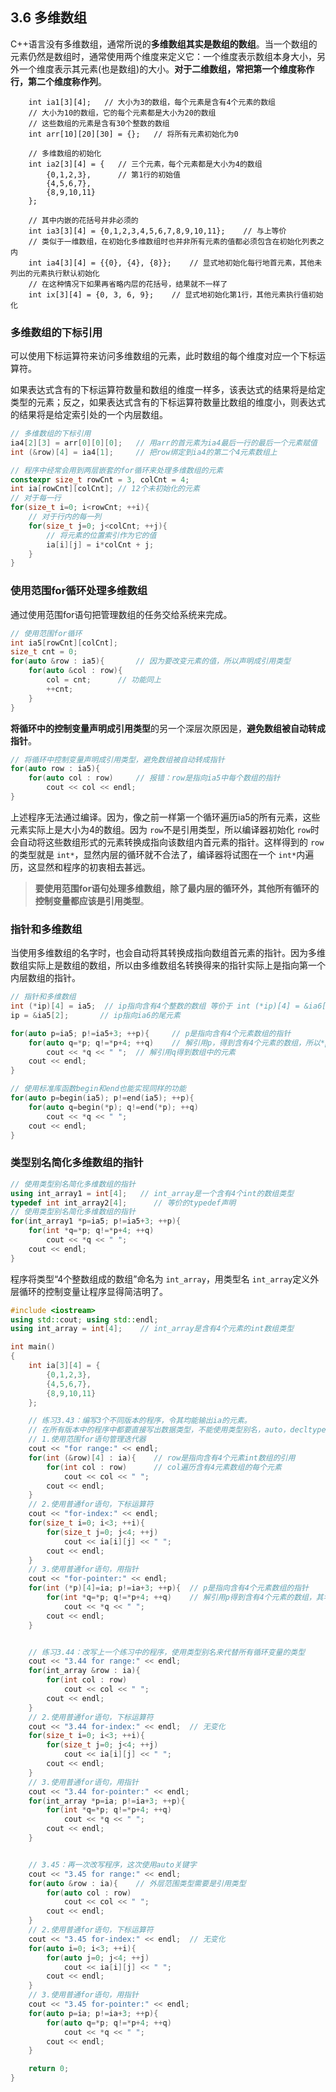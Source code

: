 ## 3.6 多维数组

C++语言没有多维数组，通常所说的**多维数组其实是数组的数组**。当一个数组的元素仍然是数组时，通常使用两个维度来定义它：一个维度表示数组本身大小，另外一个维度表示其元素(也是数组)的大小。**对于二维数组，常把第一个维度称作行，第二个维度称作列**。

```
    int ia1[3][4];   // 大小为3的数组，每个元素是含有4个元素的数组
    // 大小为10的数组，它的每个元素都是大小为20的数组
    // 这些数组的元素是含有30个整数的数组
    int arr[10][20][30] = {};   // 将所有元素初始化为0

    // 多维数组的初始化
    int ia2[3][4] = {   // 三个元素，每个元素都是大小为4的数组
        {0,1,2,3},      // 第1行的初始值
        {4,5,6,7},
        {8,9,10,11}
    };

    // 其中内嵌的花括号并非必须的
    int ia3[3][4] = {0,1,2,3,4,5,6,7,8,9,10,11};    // 与上等价
    // 类似于一维数组，在初始化多维数组时也并非所有元素的值都必须包含在初始化列表之内
    int ia4[3][4] = {{0}, {4}, {8}};    // 显式地初始化每行地首元素，其他未列出的元素执行默认初始化
    // 在这种情况下如果再省略内层的花括号，结果就不一样了
    int ix[3][4] = {0, 3, 6, 9};    // 显式地初始化第1行，其他元素执行值初始化

```

### 多维数组的下标引用

可以使用下标运算符来访问多维数组的元素，此时数组的每个维度对应一个下标运算符。

如果表达式含有的下标运算符数量和数组的维度一样多，该表达式的结果将是给定类型的元素；反之，如果表达式含有的下标运算符数量比数组的维度小，则表达式的结果将是给定索引处的一个内层数组。

```cpp
// 多维数组的下标引用
ia4[2][3] = arr[0][0][0];   // 用arr的首元素为ia4最后一行的最后一个元素赋值
int (&row)[4] = ia4[1];     // 把row绑定到ia4的第二个4元素数组上

// 程序中经常会用到两层嵌套的for循环来处理多维数组的元素
constexpr size_t rowCnt = 3, colCnt = 4;
int ia[rowCnt][colCnt]; // 12个未初始化的元素
// 对于每一行
for(size_t i=0; i<rowCnt; ++i){
    // 对于行内的每一列
    for(size_t j=0; j<colCnt; ++j){
        // 将元素的位置索引作为它的值
        ia[i][j] = i*colCnt + j;
    }
}
```

### 使用范围for循环处理多维数组

通过使用范围for语句把管理数组的任务交给系统来完成。

```cpp
// 使用范围for循环
int ia5[rowCnt][colCnt];
size_t cnt = 0;
for(auto &row : ia5){       // 因为要改变元素的值，所以声明成引用类型
    for(auto &col : row){
        col = cnt;      // 功能同上
        ++cnt;
    }
}
```

**将循环中的控制变量声明成引用类型**的另一个深层次原因是，**避免数组被自动转成指针**。

```cpp
// 将循环中控制变量声明成引用类型，避免数组被自动转成指针
for(auto row : ia5){
    for(auto col : row)     // 报错：row是指向ia5中每个数组的指针
        cout << col << endl;
}
```

上述程序无法通过编译。因为，像之前一样第一个循环遍历ia5的所有元素，这些元素实际上是大小为4的数组。因为 `row`不是引用类型，所以编译器初始化 `row`时会自动将这些数组形式的元素转换成指向该数组内首元素的指针。这样得到的 `row`的类型就是 `int*`，显然内层的循环就不合法了，编译器将试图在一个 `int*`内遍历，这显然和程序的初衷相去甚远。

> **要使用范围for语句处理多维数组，除了最内层的循环外，其他所有循环的控制变量都应该是引用类型**。

### 指针和多维数组

当使用多维数组的名字时，也会自动将其转换成指向数组首元素的指针。因为多维数组实际上是数组的数组，所以由多维数组名转换得来的指针实际上是指向第一个内层数组的指针。

```cpp
// 指针和多维数组
int (*ip)[4] = ia5;  // ip指向含有4个整数的数组 等价于 int (*ip)[4] = &ia6[0];
ip = &ia5[2];       // ip指向ia6的尾元素

for(auto p=ia5; p!=ia5+3; ++p){     // p是指向含有4个元素数组的指针
    for(auto q=*p; q!=*p+4; ++q)    // 解引用p，得到含有4个元素的数组，所以*p可转换为指向该数组首元素的指针，q为指向每个元素的指针
        cout << *q << " ";  // 解引用q得到数组中的元素
    cout << endl;
}

// 使用标准库函数begin和end也能实现同样的功能
for(auto p=begin(ia5); p!=end(ia5); ++p){
    for(auto q=begin(*p); q!=end(*p); ++q)
        cout << *q << " ";
    cout << endl;
}
```

### 类型别名简化多维数组的指针

```cpp
// 使用类型别名简化多维数组的指针
using int_array1 = int[4];   // int_array是一个含有4个int的数组类型
typedef int int_array2[4];      // 等价的typedef声明
// 使用类型别名简化多维数组的指针
for(int_array1 *p=ia5; p!=ia5+3; ++p){
    for(int *q=*p; q!=*p+4; ++q)
        cout << *q << " ";
    cout << endl;
}
```

程序将类型“4个整数组成的数组”命名为 `int_array`，用类型名 `int_array`定义外层循环的控制变量让程序显得简洁明了。

```cpp
#include <iostream>
using std::cout; using std::endl;
using int_array = int[4];    // int_array是含有4个元素的int数组类型

int main()
{
    int ia[3][4] = {
        {0,1,2,3},
        {4,5,6,7},
        {8,9,10,11}
    };

    // 练习3.43：编写3个不同版本的程序，令其均能输出ia的元素。
    // 在所有版本中的程序中都要直接写出数据类型，不能使用类型别名，auto，decltype
    // 1.使用范围for语句管理迭代器
    cout << "for range:" << endl;
    for(int (&row)[4] : ia){    // row是指向含有4个元素int数组的引用
        for(int col : row)      // col遍历含有4元素数组的每个元素
            cout << col << " ";
        cout << endl;
    }
    // 2.使用普通for语句，下标运算符
    cout << "for-index:" << endl;
    for(size_t i=0; i<3; ++i){
        for(size_t j=0; j<4; ++j)
            cout << ia[i][j] << " ";
        cout << endl;
    }
    // 3.使用普通for语句，用指针
    cout << "for-pointer:" << endl;
    for(int (*p)[4]=ia; p!=ia+3; ++p){  // p是指向含有4个元素数组的指针
        for(int *q=*p; q!=*p+4; ++q)    // 解引用p得到含有4个元素的数组，其名字*p即数组首元素的地址
            cout << *q << " ";
        cout << endl;
    }


    // 练习3.44：改写上一个练习中的程序，使用类型别名来代替所有循环变量的类型
    cout << "3.44 for range:" << endl;
    for(int_array &row : ia){
        for(int col : row)
            cout << col << " ";
        cout << endl;
    }
    // 2.使用普通for语句，下标运算符
    cout << "3.44 for-index:" << endl;  // 无变化
    for(size_t i=0; i<3; ++i){
        for(size_t j=0; j<4; ++j)
            cout << ia[i][j] << " ";
        cout << endl;
    }
    // 3.使用普通for语句，用指针
    cout << "3.44 for-pointer:" << endl;
    for(int_array *p=ia; p!=ia+3; ++p){
        for(int *q=*p; q!=*p+4; ++q)
            cout << *q << " ";
        cout << endl;
    }


    // 3.45：再一次改写程序，这次使用auto关键字
    cout << "3.45 for range:" << endl;
    for(auto &row : ia){    // 外层范围类型需要是引用类型
        for(auto col : row)
            cout << col << " ";
        cout << endl;
    }
    // 2.使用普通for语句，下标运算符
    cout << "3.45 for-index:" << endl;  // 无变化
    for(auto i=0; i<3; ++i){
        for(auto j=0; j<4; ++j)
            cout << ia[i][j] << " ";
        cout << endl;
    }
    // 3.使用普通for语句，用指针
    cout << "3.45 for-pointer:" << endl;
    for(auto p=ia; p!=ia+3; ++p){
        for(auto q=*p; q!=*p+4; ++q)
            cout << *q << " ";
        cout << endl;
    }

    return 0;
}
```
